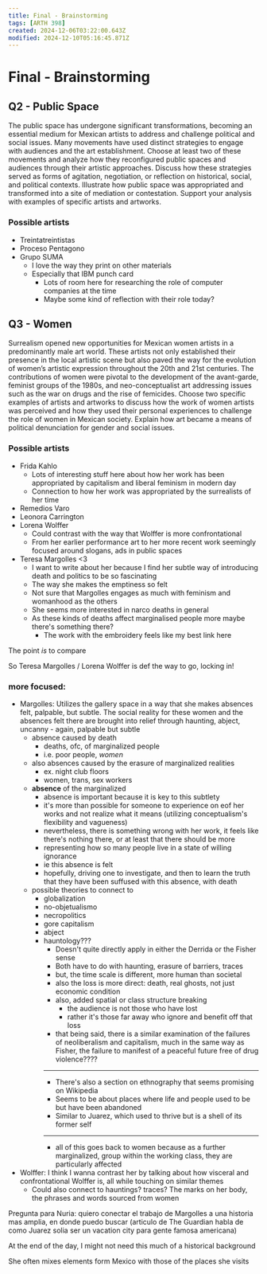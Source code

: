 ```yaml
---
title: Final - Brainstorming
tags: [ARTH 398]
created: 2024-12-06T03:22:00.643Z
modified: 2024-12-10T05:16:45.871Z
---
```


# Final - Brainstorming

## Q2 - Public Space
The public space has undergone significant transformations, becoming an essential medium for Mexican artists to address and challenge political and social issues. Many movements have used distinct strategies to engage with audiences and the art establishment. Choose at least two of these movements and analyze how they reconfigured public spaces and audiences through their artistic approaches. Discuss how these strategies served as forms of agitation, negotiation, or reflection on historical, social, and political contexts. Illustrate how public space was appropriated and transformed into a site of mediation or contestation. Support your analysis with examples of specific artists and artworks.

### Possible artists
- Treintatreintistas
- Proceso Pentagono
- Grupo SUMA
	- I love the way they print on other materials
	- Especially that IBM punch card
		- Lots of room here for researching the role of computer companies at the time
		- Maybe some kind of reflection with their role today?

## Q3 - Women
Surrealism opened new opportunities for Mexican women artists in a predominantly male art world. These artists not only established their presence in the local artistic scene but also paved the way for the evolution of women’s artistic expression throughout the 20th and 21st centuries. The contributions of women were pivotal to the development of the avant-garde, feminist groups of the 1980s, and neo-conceptualist art addressing issues such as the war on drugs and the rise of femicides. Choose two specific examples of artists and artworks to discuss how the work of women artists was perceived and how they used their personal experiences to challenge the role of women in Mexican society. Explain how art became a means of political denunciation for gender and social issues.

### Possible artists
- Frida Kahlo
	- Lots of interesting stuff here about how her work has been appropriated by capitalism and liberal feminism in modern day
	- Connection to how her work was appropriated by the surrealists of her time
- Remedios Varo
- Leonora Carrington
- Lorena Wolffer
	- Could contrast with the way that Wolffer is more confrontational
	- From her earlier performance art to her more recent work seemingly focused around slogans, ads in public spaces
- Teresa Margolles <3
	- I want to write about her because I find her subtle way of introducing death and politics to be so fascinating
	- The way she makes the emptiness so felt
	- Not sure that Margolles engages as much with feminism and womanhood as the others
	- She seems more interested in narco deaths in general
	- As these kinds of deaths affect marginalised people more maybe there's something there?
		- The work with the embroidery feels like my best link here

The point *is* to compare

So Teresa Margolles / Lorena Wolffer is def the way to go, locking in!

### more focused:
- Margolles: Utilizes the gallery space in a way that she makes absences felt, palpable, but subtle. The social reality for these women and the absences felt there are brought into relief through haunting, abject, uncanny - again, palpable but subtle
	- absence caused by death
		- deaths, ofc, of marginalized people
		- i.e. poor people, *women*
	- also absences caused by the erasure of marginalized realities
		- ex. night club floors
		- women, trans, sex workers
	- **absence** of the marginalized
		- absence is important because it is key to this subtlety
		- it's more than possible for someone to experience on eof her works and not realize what it means (utilizing conceptualism's flexibility and vagueness)
		- nevertheless, there is something wrong with her work, it feels like there's nothing there, or at least that there should be more
		- representing how so many people live in a state of willing ignorance
		- ie this absence is felt
		- hopefully, driving one to investigate, and then to learn the truth that they have been suffused with this absence, with death
	- possible theories to connect to
		- globalization
		- no-objetualismo
		- necropolitics
		- gore capitalism
		- abject
		- hauntology???
			- Doesn't quite directly apply in either the Derrida or the Fisher sense
			- Both have to do with haunting, erasure of barriers, traces
			- but, the time scale is different, more human than societal
			- also the loss is more direct: death, real ghosts, not just economic condition
			- also, added spatial or class structure breaking
				- the audience is not those who have lost
				- rather it's those far away who ignore and benefit off that loss
			- that being said, there is a similar examination of the failures of neoliberalism and capitalism, much in the same way as Fisher, the failure to manifest of a peaceful future free of drug violence????
			- ---
			- There's also a section on ethnography that seems promising on Wikipedia
			- Seems to be about places where life and people used to be but have been abandoned
			- Similar to Juarez, which used to thrive but is a shell of its former self
			- ---
			- all of this goes back to women because as a further marginalized, group within the working class, they are particularly affected
- Wolffer: I think I wanna contrast her by talking about how visceral and confrontational Wolffer is, all while touching on similar themes
	- Could also connect to hauntings? traces? The marks on her body, the phrases and words sourced from women

Pregunta para Nuria: quiero conectar el trabajo de Margolles a una historia mas amplia, en donde puedo buscar (articulo de The Guardian habla de como Juarez solia ser un vacation city para gente famosa americana)

At the end of the day, I might not need this much of a historical background

She often mixes elements form Mexico with those of the places she visits
